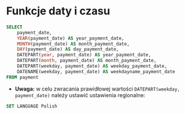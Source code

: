 # Funkcje daty i czasu

```sql
SELECT 
	payment_date,
	YEAR(payment_date) AS year_payment_date,
	MONTH(payment_date) AS month_payment_date,
	DAY(payment_date) AS day_payment_date,
	DATEPART(year, payment_date) AS year_payment_date,
	DATEPART(month, payment_date) AS month_payment_date,
	DATEPART(weekday, payment_date) AS weekday_payment_date,
	DATENAME(weekday, payment_date) AS weekdayname_payment_date
FROM payment
```

- **Uwaga:** w celu zwracania prawidłowej wartości `DATEPART(weekday, payment_date)` należy ustawić ustawienia regionalne:
```sql
SET LANGUAGE Polish
```

